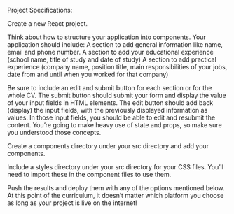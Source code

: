 Project Specifications:

Create a new React project.

Think about how to structure your application into components. Your application should include:
A section to add general information like name, email and phone number.
A section to add your educational experience (school name, title of study and date of study)
A section to add practical experience (company name, position title, main responsibilities of your jobs, date from and until when you worked for that company)

Be sure to include an edit and submit button for each section or for the whole CV. The submit button should submit your form and display the value of your input fields in HTML elements. The edit button should add back (display) the input fields, with the previously displayed information as values. In those input fields, you should be able to edit and resubmit the content. You’re going to make heavy use of state and props, so make sure you understood those concepts.

Create a components directory under your src directory and add your components.

Include a styles directory under your src directory for your CSS files. You’ll need to import these in the component files to use them.

Push the results and deploy them with any of the options mentioned below. At this point of the curriculum, it doesn’t matter which platform you choose as long as your project is live on the internet!
